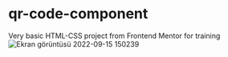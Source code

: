 # qr-code-component
Very basic HTML-CSS  project from Frontend Mentor for training
![Ekran görüntüsü 2022-09-15 150239](https://user-images.githubusercontent.com/58954367/190398814-5730ac9f-ded8-41dd-9985-c4baf367f717.png)
